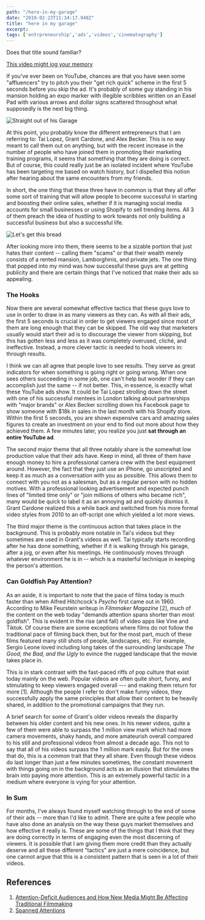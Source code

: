 ```yaml
---
path: "/here-in-my-garage"
date: "2019-02-23T11:34:17.948Z"
title: "here in my garage"
excerpt:
tags: ['entrpreneurship','ads','videos','cinematography']
---
```


Does that title sound familiar?

[This video might jog your memory](https://youtu.be/yMha6kJZmrw)

If you've ever been on YouTube, chances are that you have seen some "affluencers" try to pitch you their "get rich quick" scheme in the first 5 seconds before you skip the ad. It's probably of some guy standing in his mansion holding an expo marker with illegible scribbles written on an Easel Pad with various arrows and dollar signs scattered throughout what supposedly is the next big thing. 

![Straight out of his Garage](https://pbs.twimg.com/media/CMaUfyPWIAAtQ-E.jpg "Peep his garage")



At this point, you probably know the different entrepreneurs that I am referring to: Tai Lopez, Grant Cardone, and Alex Becker. This is no way meant to call them out on anything, but with the recent increase in the number of people who have joined them in promoting their marketing training programs, it seems that something that they are doing is correct. But of course, this could really just be an isolated incident where YouTube has been targeting me based on watch history, but I dispelled this notion after hearing about the same encounters from my friends.



In short, the one thing that these three have in common is that they all offer some sort of training that will allow people to become successful in starting and boosting their online sales, whether if it is managing social media accounts for small businesses or using Shopify to sell trending items. All 3 of them preach the idea of *hustling* to work towards not only building a successful business but also a successful life.

![Let's get this bread](https://i.kym-cdn.com/photos/images/original/001/409/466/16a.png)

After looking more into them, there seems to be a sizable portion that just hates their content -- calling them "scams" or that their wealth merely consists of a rented mansion, Lamborghinis, and private jets. The one thing that popped into my mind was how successful these guys are at getting publicity and there are certain things that I've noticed that make their ads so appealing. 



### The Hooks

Now there are several somewhat effective tactics that these guys love to use in order to draw in as many viewers as they can. As with all their ads, the first 5 seconds is crucial in order to get viewers engaged since most of them are long enough that they can be skipped. The old way that marketers usually would start their ad is to discourage the viewer from skipping, but this has gotten less and less as it was completely overused, cliché, and ineffective. Instead, a more clever tactic is needed to hook viewers in: through results.



I think we can all agree that people love to see results. They serve as great indicators for when something is going right or going wrong. When one sees others succeeding in some job, one can't help but wonder if they can accomplish just the same -- if not better. This, in essence, is exactly what these YouTube ads show. It could be Tai Lopez strolling down the street with one of his successful mentees in London talking about partnerships with "major brands" or Alex Becker scrolling down his Facebook page to show someone with $18k in sales in the last month with his Shopify store. Within the first 5 seconds, you are shown expensive cars and amazing sales figures to create an investment on your end to find out more about how they achieved them. A few minutes later, you realize you just **sat through an entire YouTube ad**.



The second major theme that all three notably share is the somewhat low production value that their ads have. Keep in mind, all three of them have enough money to hire a professional camera crew with the best equipment around. However, the fact that they just use an iPhone, go unscripted and keep it as much as a conversation with you as possible. This allows them to connect with you not as a salesman, but as a regular person with no hidden motives. With a professional looking advertisement and expected punch lines of "limited time only" or "join millions of others who became rich",  many would be quick to label it as an annoying ad and quickly dismiss it. Grant Cardone realized this a while back and switched from his more formal video styles from 2010 to an off-script one which yielded a lot more views.



The third major theme is the continuous action that takes place in the background. This is probably more notable in Tai's videos but they sometimes are used in Grant's videos as well. Tai typically starts recording after he has done something, whether if it is walking through his garage, after a jog, or even after his meetings. He continuously moves through whatever environment he is in -- which is a masterful technique in keeping the person's attention.



### Can Goldfish Pay Attention?

As an aside, it is important to note that the pace of films today is much faster than when Alfred Hitchcock's *Psycho* first came out in 1960. According to Mike Feurstein writeup in *Filmmaker Magazine* [2], much of the content on the web today "demands attention spans shorter than most goldfish". This is evident in the rise (and fall) of video apps like Vine and Tiktok. Of course there are some exceptions where films do not follow the traditional pace of filming back then, but for the most part, much of these films featured many still shots of people, landscapes, etc. For example, Sergio Leone loved including long takes of the surrounding landscape *The Good, the Bad, and the Ugly* to evince the rugged landscape that the movie takes place in.



This is in stark contrast with the fast-paced riffs of pop culture that exist today mainly on the web. Popular videos are often quite short, funny, and stimulating to keep viewers engaged overall --- and making them return for more [1].  Although the people I refer to don't make funny videos, they successfully apply the same principles that allow their content to be heavily shared, in addition to the promotional campaigns that they run.



A brief search for some of Grant's older videos reveals the disparity between his older content and his new ones. In his newer videos, quite a few of them were able to surpass the 1 million view mark which had more camera movements, shaky hands, and more amateurish overall compared to his still and professional videos from almost a decade ago. This not to say that all of his videos surpass the 1 million mark easily. But for the ones that do, this is a common trait that they all share. Even though these videos do last longer than just a few minutes sometimes, the constant movement with things going on in the background acts as an illusion that stimulates the brain into paying more attention. This is an extremely powerful tactic in a medium where everyone is vying for your attention.

### In Sum

For months, I've always found myself watching through to the end of some of their ads -- more than I'd like to admit. There are quite a few people who have also done an analysis on the way these guys market themselves and how effective it really is. These are some of the things that I think that they are doing correctly in terms of engaging even the most discerning of viewers. It is possible that I am giving them more credit than they actually deserve and all these different "tactics" are just a mere coincidence, but one cannot argue that this is a consistent pattern that is seen in a lot of their videos.



## References

1. [Attention-Deficit Audiences and How New Media Might Be Affecting Traditional Filmmaking](https://nofilmschool.com/2012/11/attention-deficit-audiences-new-media-filmmaking)
2. [Spanned Attentions](https://filmmakermagazine.com/58685-spanned-attentions/)